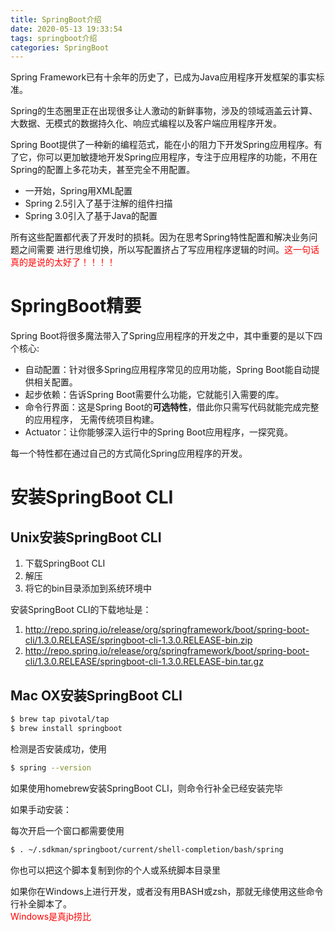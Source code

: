 ```yaml
---
title: SpringBoot介绍
date: 2020-05-13 19:33:54
tags: springboot介绍
categories: SpringBoot
---
```

Spring Framework已有十余年的历史了，已成为Java应用程序开发框架的事实标准。
<!--- more -->
Spring的生态圈里正在出现很多让人激动的新鲜事物，涉及的领域涵盖云计算、大数据、无模式的数据持久化、响应式编程以及客户端应用程序开发。 

Spring Boot提供了一种新的编程范式，能在小的阻力下开发Spring应用程序。有了它，你可以更加敏捷地开发Spring应用程序，专注于应用程序的功能，不用在Spring的配置上多花功夫，甚至完全不用配置。

- 一开始，Spring用XML配置
- Spring 2.5引入了基于注解的组件扫描
- Spring 3.0引入了基于Java的配置

所有这些配置都代表了开发时的损耗。因为在思考Spring特性配置和解决业务问题之间需要 进行思维切换，所以写配置挤占了写应用程序逻辑的时间。<font color = "red">这一句话真的是说的太好了！！！！</font>

# SpringBoot精要
Spring Boot将很多魔法带入了Spring应用程序的开发之中，其中重要的是以下四个核心:

- 自动配置：针对很多Spring应用程序常见的应用功能，Spring Boot能自动提供相关配置。
-  起步依赖：告诉Spring Boot需要什么功能，它就能引入需要的库。
- 命令行界面：这是Spring Boot的**可选特性**，借此你只需写代码就能完成完整的应用程序， 无需传统项目构建。
- Actuator：让你能够深入运行中的Spring Boot应用程序，一探究竟。

每一个特性都在通过自己的方式简化Spring应用程序的开发。

# 安装SpringBoot CLI
## Unix安装SpringBoot CLI
1. 下载SpringBoot CLI
2. 解压
3. 将它的bin目录添加到系统环境中

安装SpringBoot CLI的下载地址是：

1. http://repo.spring.io/release/org/springframework/boot/spring-boot-cli/1.3.0.RELEASE/springboot-cli-1.3.0.RELEASE-bin.zip
2. http://repo.spring.io/release/org/springframework/boot/spring-boot-cli/1.3.0.RELEASE/springboot-cli-1.3.0.RELEASE-bin.tar.gz

## Mac OX安装SpringBoot CLI
```bash
$ brew tap pivotal/tap
$ brew install springboot
```

检测是否安装成功，使用
```bash
$ spring --version
```

如果使用homebrew安装SpringBoot CLI，则命令行补全已经安装完毕

如果手动安装：

每次开启一个窗口都需要使用
```bash
$ . ~/.sdkman/springboot/current/shell-completion/bash/spring 
```
你也可以把这个脚本复制到你的个人或系统脚本目录里

如果你在Windows上进行开发，或者没有用BASH或zsh，那就无缘使用这些命令行补全脚本了。   
<font color = "red">Windows是真jb捞比</font>

